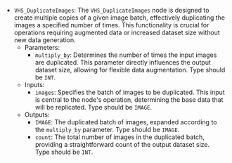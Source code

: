 - `VHS_DuplicateImages`: The `VHS_DuplicateImages` node is designed to create multiple copies of a given image batch, effectively duplicating the images a specified number of times. This functionality is crucial for operations requiring augmented data or increased dataset size without new data generation.
    - Parameters:
        - `multiply_by`: Determines the number of times the input images are duplicated. This parameter directly influences the output dataset size, allowing for flexible data augmentation. Type should be `INT`.
    - Inputs:
        - `images`: Specifies the batch of images to be duplicated. This input is central to the node's operation, determining the base data that will be replicated. Type should be `IMAGE`.
    - Outputs:
        - `IMAGE`: The duplicated batch of images, expanded according to the `multiply_by` parameter. Type should be `IMAGE`.
        - `count`: The total number of images in the duplicated batch, providing a straightforward count of the output dataset size. Type should be `INT`.
